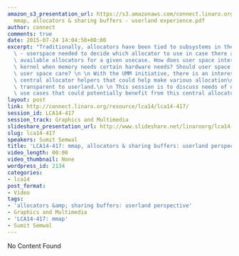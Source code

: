 ```yaml
---
amazon_s3_presentation_url: https://s3.amazonaws.com/connect.linaro.org/lca14/presentations/LCA14-417-
  mmap, allocators & sharing buffers - userland experience.pdf
author: connect
comments: true
date: 2015-07-24 14:04:50+00:00
excerpt: "Traditionally, allocators have been tied to subsystems in the Linux world\
  \ - userspace needed to decide which allocator to use in case there are multiple\
  \ available allocators for a given usecase. How does user space interact with the\
  \ kernel when memory needs certain hardware needs? Should user space know? Should\
  \ user space care? \n \n With the UMM initiative, there is an interest in creating\
  \ central allocator helpers that could help make various allocation\n idiosyncrasies\
  \ transparent to userland.\n \n This session is to discuss needs of different userland\
  \ use cases that could potentially benefit from this central allocator idea."
layout: post
link: http://connect.linaro.org/resource/lca14/lca14-417/
session_id: LCA14-417
session_track: Graphics and Multimedia
slideshare_presentation_url: http://www.slideshare.net/linaroorg/lca14-417-mmapallocatorssharingbuffersuserlandexperience
slug: lca14-417
speakers: Sumit Semwal
title: 'LCA14-417: mmap, allocators & sharing buffers: userland perspective'
video_length: 00:00
video_thumbnail: None
wordpress_id: 2134
categories:
- lca14
post_format:
- Video
tags:
- 'allocators &amp; sharing buffers: userland perspective'
- Graphics and Multimedia
- 'LCA14-417: mmap'
- Sumit Semwal
---
```


No Content Found
